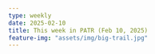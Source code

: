 ```yaml
---
type: weekly
date: 2025-02-10
title: This week in PATR (Feb 10, 2025)
feature-img: "assets/img/big-trail.jpg"
---
```



